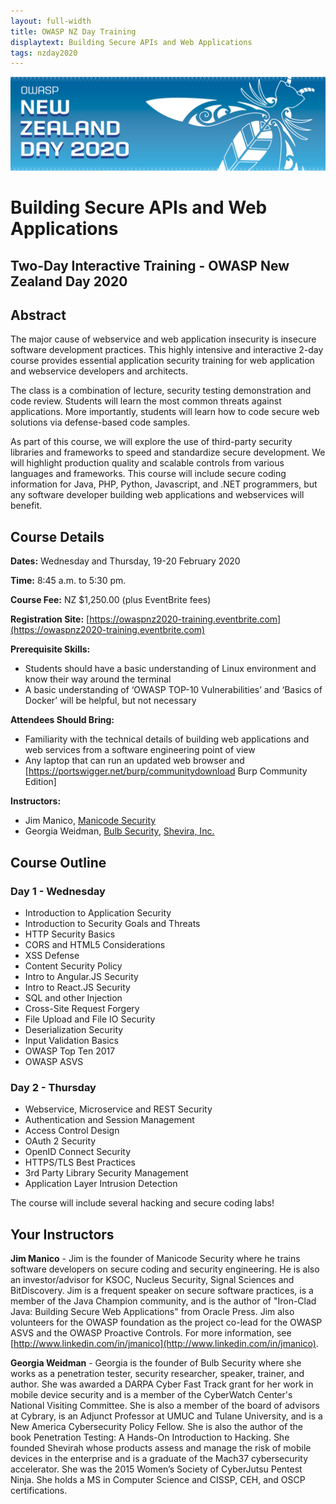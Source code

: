 ```yaml
---
layout: full-width
title: OWASP NZ Day Training
displaytext: Building Secure APIs and Web Applications
tags: nzday2020
---
```


![Conference Web Banner](../../assets/images/Web_Banner-OWASP_NZ_Day_2020.jpg)

# Building Secure APIs and Web Applications

## Two-Day Interactive Training - OWASP New Zealand Day 2020

## Abstract

The major cause of webservice and web application insecurity is insecure software development practices. This highly intensive and interactive 2-day course provides essential application security training for web application and webservice developers and architects.

The class is a combination of lecture, security testing demonstration and code review. Students will learn the most common threats against applications. More importantly, students will learn how to code secure web solutions via defense-based code samples.

As part of this course, we will explore the use of third-party security libraries and frameworks to speed and standardize secure development. We will highlight production quality and scalable controls from various languages and frameworks. This course will include secure coding information for Java, PHP, Python, Javascript, and .NET programmers, but any software developer building web applications and webservices will benefit.

## Course Details 

**Dates:** Wednesday and Thursday, 19-20 February 2020

**Time:** 8:45 a.m. to 5:30 pm.

**Course Fee:** NZ $1,250.00 (plus EventBrite fees)

**Registration Site:** [https://owaspnz2020-training.eventbrite.com](https://owaspnz2020-training.eventbrite.com)

**Prerequisite Skills:**

* Students should have a basic understanding of Linux environment and know their way around the terminal
* A basic understanding of ‘OWASP TOP-10 Vulnerabilities’ and ‘Basics of Docker’ will be helpful, but not necessary

**Attendees Should Bring:** 

* Familiarity with the technical details of building web applications and web services from a software engineering point of view
* Any laptop that can run an updated web browser and [https://portswigger.net/burp/communitydownload Burp Community Edition]

**Instructors:**

* Jim Manico, [Manicode Security](https://www.manicode.com)   
* Georgia Weidman, [Bulb Security](https://bulbsecurity.com/), [Shevira, Inc.](https://www.shevirah.com/)

## Course Outline

### Day 1 - Wednesday

* Introduction to Application Security
* Introduction to Security Goals and Threats
* HTTP Security Basics
* CORS and HTML5 Considerations
* XSS Defense
* Content Security Policy
* Intro to Angular.JS Security
* Intro to React.JS Security
* SQL and other Injection
* Cross-Site Request Forgery
* File Upload and File IO Security
* Deserialization Security
* Input Validation Basics
* OWASP Top Ten 2017
* OWASP ASVS 

### Day 2 - Thursday

* Webservice, Microservice and REST Security
* Authentication and Session Management
* Access Control Design
* OAuth 2 Security
* OpenID Connect Security
* HTTPS/TLS Best Practices
* 3rd Party Library Security Management
* Application Layer Intrusion Detection

The course will include several hacking and secure coding labs!

## Your Instructors ##

**Jim Manico** - Jim is the founder of Manicode Security where he trains software developers on secure coding and security engineering. He is also an investor/advisor for KSOC, Nucleus Security, Signal Sciences and BitDiscovery. Jim is a frequent speaker on secure software practices, is a member of the Java Champion community, and is the author of "Iron-Clad Java: Building Secure Web Applications" from Oracle Press. Jim also volunteers for the OWASP foundation as the project co-lead for the OWASP ASVS and the OWASP Proactive Controls. For more information, see [http://www.linkedin.com/in/jmanico](http://www.linkedin.com/in/jmanico).

**Georgia Weidman** - Georgia is the founder of Bulb Security where she works as a penetration tester, security researcher, speaker, trainer, and author. She was awarded a DARPA Cyber Fast Track grant for her work in mobile device security and is a member of the CyberWatch Center's National Visiting Committee. She is also a member of the board of advisors at Cybrary, is an Adjunct Professor at UMUC and Tulane University, and is a New America Cybersecurity Policy Fellow. She is also the author of the book Penetration Testing: A Hands-On Introduction to Hacking. She founded Shevirah whose products assess and manage the risk of mobile devices in the enterprise and is a graduate of the Mach37 cybersecurity accelerator. She was the 2015 Women’s Society of CyberJutsu Pentest Ninja. She holds a MS in Computer Science and CISSP, CEH, and OSCP certifications.
